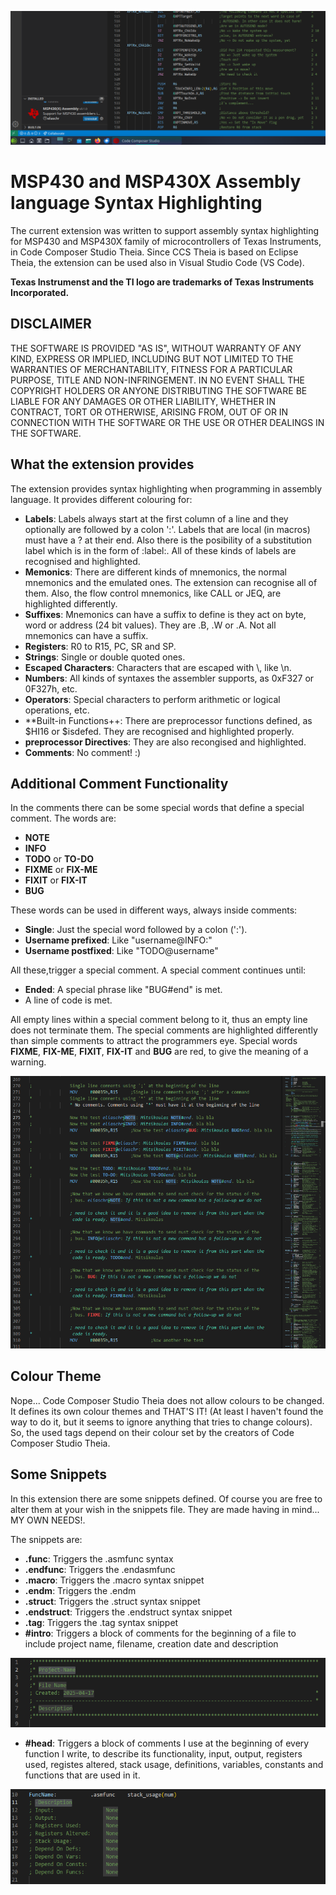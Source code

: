![Screenshot of the extension in use](./Images/Screenshot.png)

# MSP430 and MSP430X Assembly language Syntax Highlighting

The current extension was written to support assembly syntax highlighting for MSP430 and
MSP430X family of microcontrollers of Texas Instruments, in Code Composer Studio Theia. Since
CCS Theia is based on Eclipse Theia, the extension can be used also in Visual Studio Code
(VS Code).

**Texas Instrumenst and the TI logo are trademarks of Texas Instruments Incorporated.**

## DISCLAIMER

THE SOFTWARE IS PROVIDED "AS IS", WITHOUT WARRANTY OF ANY KIND, EXPRESS OR IMPLIED, INCLUDING
BUT NOT LIMITED TO THE WARRANTIES OF MERCHANTABILITY, FITNESS FOR A PARTICULAR PURPOSE, TITLE
AND NON-INFRINGEMENT. IN NO EVENT SHALL THE COPYRIGHT HOLDERS OR ANYONE DISTRIBUTING THE
SOFTWARE BE LIABLE FOR ANY DAMAGES OR OTHER LIABILITY, WHETHER IN CONTRACT, TORT OR OTHERWISE,
ARISING FROM, OUT OF OR IN CONNECTION WITH THE SOFTWARE OR THE USE OR OTHER DEALINGS IN THE
SOFTWARE.

## What the extension provides

The extension provides syntax highlighting when programming in assembly language. It provides
different colouring for:
- **Labels**: Labels always start at the first column of a line and they optionally are followed
by a colon ':'. Labels that are local (in macros) must have a ? at their end. Also there is
the posibility of a substitution label which is in the form of \:label\:. All of these kinds
of labels are recognised and highlighted.
- **Memonics**: There are different kinds of mnemonics, the normal mnemonics and the emulated
ones. The extension can recognise all of them. Also, the flow control mnemonics, like CALL or
JEQ, are highlighted differently.
- **Suffixes**: Mnemonics can have a suffix to define is they act on byte, word or address (24 bit
values). They are .B, .W or .A. Not all mnemonics can have a suffix.
- **Registers**: R0 to R15, PC, SR and SP.
- **Strings**: Single or double quoted ones.
- **Escaped Characters**: Characters that are escaped with \\, like \\n.
- **Numbers**: All kinds of syntaxes the assembler supports, as 0xF327 or 0F327h, etc.
- **Operators**: Special characters to perform arithmetic or logical operations, etc.
- **Built-in Functions++: There are preprocessor functions defined, as $HI16 or $isdefed. They
are recognised and highlighted properly.
- **preprocessor Directives**: They are also recongised and highlighted.
- **Comments**: No comment! :)

## Additional Comment Functionality

In the comments there can be some special words that define a special comment. The words are:
- **NOTE**
- **INFO**
- **TODO** or **TO-DO**
- **FIXME** or **FIX-ME**
- **FIXIT** or **FIX-IT**
- **BUG**

These words can be used in different ways, always inside comments:
- **Single**: Just the special word followed by a colon \(':'\).
- **Username prefixed**: Like "username@INFO:"
- **Username postfixed**: Like "TODO@username"

All these,trigger a special comment. A special comment continues until:
- **Ended**: A special phrase like "BUG#end" is met.
- A line of code is met.

All empty lines within a special comment belong to it, thus an empty line does not terminate
them. The special comments are highlighted differently than simple comments to attract the
programmers eye. Special words **FIXME**, **FIX-ME**, **FIXIT**, **FIX-IT** and **BUG** are
red, to give the meaning of a warning.

![Screenshot of the diffrerent kinds of special comment blocks supported](./Images/CommentSections.png)

## Colour Theme

Nope... Code Composer Studio Theia does not allow colours to be changed. It defines its own
colour themes and THAT'S IT! \(At least I haven't found the way to do it, but it seems to
ignore anything that tries to change colours\). So, the used tags depend on their colour set
by the creators of Code Composer Studio Theia.

## Some Snippets

In this extension there are some snippets defined. Of course you are free to alter them at
your wish in the snippets file. They are made having in mind... MY OWN NEEDS!.

The snippets are:
- **.func**: Triggers the .asmfunc syntax
- **.endfunc**: Triggers the .endasmfunc
- **.macro**: Triggers the .macro syntax snippet
- **.endm**: Triggers the .endm
- **.struct**: Triggers the .struct syntax snippet
- **.endstruct**: Triggers the .endstruct syntax snippet
- **.tag**: Triggers the .tag syntax snippet
- **#intro**: Triggers a block of comments for the beginning of a file to include project
name, filename, creation date and description

![File Intro Comment Block](./Images/FileIntro.png)

- **#head**: Triggers a block of comments I use at the beginning of every function I write, to
describe its functionality, input, output, registers used, registes altered, stack usage,
definitions, variables, constants and functions that are used in it.

![Assembly Function Heading Comment Block. After using .func just use #head](./Images/FunctionHeading.png)
